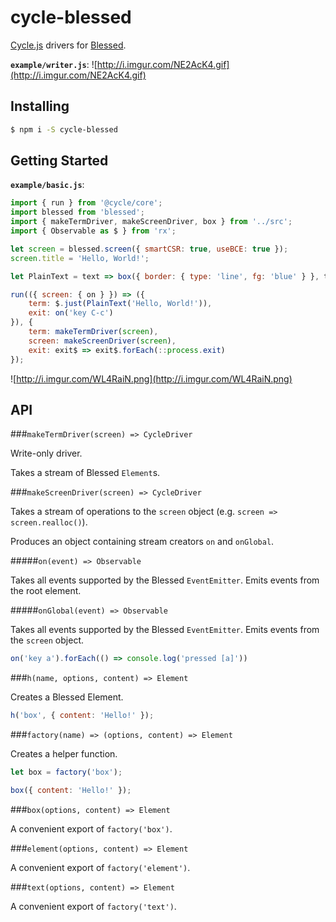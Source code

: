 # cycle-blessed
[Cycle.js](http://cycle.js.org/) drivers for [Blessed](https://github.com/chjj/blessed).

**`example/writer.js`**:
![http://i.imgur.com/NE2AcK4.gif](http://i.imgur.com/NE2AcK4.gif)

## Installing

```sh
$ npm i -S cycle-blessed
```

## Getting Started

**`example/basic.js`**:
```js
import { run } from '@cycle/core';
import blessed from 'blessed';
import { makeTermDriver, makeScreenDriver, box } from '../src';
import { Observable as $ } from 'rx';

let screen = blessed.screen({ smartCSR: true, useBCE: true });
screen.title = 'Hello, World!';

let PlainText = text => box({ border: { type: 'line', fg: 'blue' } }, text);

run(({ screen: { on } }) => ({
	term: $.just(PlainText('Hello, World!')),
	exit: on('key C-c')
}), {
	term: makeTermDriver(screen),
	screen: makeScreenDriver(screen),
	exit: exit$ => exit$.forEach(::process.exit)
});
```

![http://i.imgur.com/WL4RaiN.png](http://i.imgur.com/WL4RaiN.png)

## API

###`makeTermDriver(screen) => CycleDriver`

Write-only driver.

Takes a stream of Blessed `Element`s.

###`makeScreenDriver(screen) => CycleDriver`

Takes a stream of operations to the `screen` object (e.g. `screen => screen.realloc()`).

Produces an object containing stream creators `on` and `onGlobal`.

#####`on(event) => Observable`

Takes all events supported by the Blessed `EventEmitter`. Emits events from the root element.

#####`onGlobal(event) => Observable`

Takes all events supported by the Blessed `EventEmitter`. Emits events from the `screen` object.

```js
on('key a').forEach(() => console.log('pressed [a]'))
```

###`h(name, options, content) => Element`

Creates a Blessed Element.

```js
h('box', { content: 'Hello!' });
```

###`factory(name) => (options, content) => Element`

Creates a helper function.

```js
let box = factory('box');

box({ content: 'Hello!' });
```

###`box(options, content) => Element`

A convenient export of `factory('box')`.

###`element(options, content) => Element`

A convenient export of `factory('element')`.

###`text(options, content) => Element`

A convenient export of `factory('text')`.
